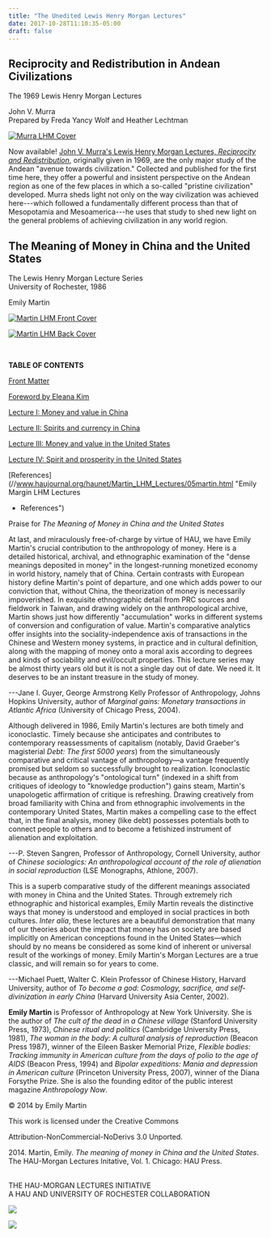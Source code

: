 ```yaml
---
title: "The Unedited Lewis Henry Morgan Lectures"
date: 2017-10-28T11:10:35-05:00
draft: false
---
```


## Reciprocity and Redistribution in Andean Civilizations

The 1969 Lewis Henry Morgan Lectures

John V. Murra\
Prepared by Freda Yancy Wolf and Heather Lechtman

[![Murra LHM
Cover](//www.haujournal.org/haunet/img/Murra.jpg)](https://haubooks.org/reciprocity-and-redistribution/)

Now available! [John V. Murra's Lewis Henry Morgan Lectures, *Reciprocity and
Redistribution*](https://haubooks.org/reciprocity-and-redistribution),
originally given in 1969, are the only major study of the Andean "avenue
towards civilization." Collected and published for the first time here, they
offer a powerful and insistent perspective on the Andean region as one of the
few places in which a so-called "pristine civilization" developed. Murra sheds
light not only on the way civilization was achieved here---which followed a
fundamentally different process than that of Mesopotamia and Mesoamerica---he
uses that study to shed new light on the general problems of achieving
civilization in any world region.

## The Meaning of Money in China and the United States

The Lewis Henry Morgan Lecture Series\
University of Rochester, 1986

Emily Martin

[![Martin LHM Front
Cover](//www.haujournal.org/Martin_LHM_FrontCover_FINAL.png)](//www.haujournal.org/Martin_FrontCover_FINAL.png) 

[![Martin LHM Back
Cover](//www.haujournal.org/Martin_LHM_BackCover_FINAL.png)](//www.haujournal.org/Martin_BackCover_FINAL.png)

 

**TABLE OF CONTENTS**

[Front
Matter](//www.haujournal.org/haunet/Martin_LHM_Lectures/06FrontMatter.html
"Emily Martin LHM Lectures - Front Matter")

[Foreword by Eleana
Kim](//www.haujournal.org/haunet/Martin_LHM_Lectures/00foreword.html "Emily
Martin LHM Lectures - Eleana Kim Foreword")

[Lecture I: Money and value in
China](//www.haujournal.org/haunet/Martin_LHM_Lectures/01martin.html "Emily
Martin LHM Lectures - Lecture I")

[Lecture II: Spirits and currency in
China](//www.haujournal.org/haunet/Martin_LHM_Lectures/02martin.html "Emily
Martin LHM Lectures - Lecture II")

[Lecture III: Money and value in the United
States](//www.haujournal.org/haunet/Martin_LHM_Lectures/03martin.html "Emily
Martin LHM Lectures - Lecture III")

[Lecture IV: Spirit and prosperity in the United
States](//www.haujournal.org/haunet/Martin_LHM_Lectures/04martin.html "Emily
Martin LHM Lectures - Lecture IV")

[References](//www.haujournal.org/haunet/Martin_LHM_Lectures/05martin.html
"Emily Margin LHM Lectures
- References")

Praise for *The Meaning of Money in China and the United States*

At last, and miraculously free-of-charge by virtue of HAU, we have Emily
Martin's crucial contribution to the anthropology of money. Here is a detailed
historical, archival, and ethnographic examination of the "dense meanings
deposited in money" in the longest-running monetized economy in world history,
namely that of China. Certain contrasts with European history define Martin's
point of departure, and one which adds power to our conviction that, without
China, the theorization of money is necessarily impoverished. In exquisite
ethnographic detail from PRC sources and fieldwork in Taiwan, and drawing
widely on the anthropological archive, Martin shows just how differently
"accumulation" works in different systems of conversion and configuration of
value. Martin's comparative analytics offer insights into the
sociality-independence axis of transactions in the Chinese and Western money
systems, in practice and in cultural definition, along with the mapping of
money onto a moral axis according to degrees and kinds of sociability and
evil/occult properties. This lecture series may be almost thirty years old but
it is not a single day out of date. We need it. It deserves to be an instant
treasure in the study of money.

---Jane I. Guyer, George Armstrong Kelly Professor of Anthropology, Johns
Hopkins University, author of <em>Marginal gains: Monetary transactions in
Atlantic Africa</em> (University of Chicago Press, 2004).

Although delivered in 1986, Emily Martin's lectures are both timely and
iconoclastic. Timely because she anticipates and contributes to contemporary
reassessments of capitalism (notably, David Graeber's magisterial *Debt: The
first 5000 years*) from the simultaneously comparative and critical vantage of
anthropology—a vantage frequently promised but seldom so successfully brought
to realization. Iconoclastic because as anthropology's "ontological turn"
(indexed in a shift from critiques of ideology to "knowledge production") gains
steam, Martin's unapologetic affirmation of critique is refreshing. Drawing
creatively from broad familiarity with China and from ethnographic involvements
in the contemporary United States, Martin makes a compelling case to the effect
that, in the final analysis, money (like debt) possesses potentials both to
connect people to others and to become a fetishized instrument of alienation
and exploitation.

---P. Steven Sangren, Professor of Anthropology, Cornell University, author
of <em>Chinese sociologics: An anthropological account of the role of alienation
in social reproduction</em> (LSE Monographs, Athlone, 2007).

This is a superb comparative study of the different meanings associated with
money in China and the United States. Through extremely rich ethnographic and
historical examples, Emily Martin reveals the distinctive ways that money is
understood and employed in social practices in both cultures. *Inter alia*,
these lectures are a beautiful demonstration that many of our theories about
the impact that money has on society are based implicitly on American
conceptions found in the United States—which should by no means be considered
as some kind of inherent or universal result of the workings of money. Emily
Martin's Morgan Lectures are a true classic, and will remain so for years to
come.

---Michael Puett, Walter C. Klein Professor of Chinese History, Harvard
University, author of *To become a god: Cosmology, sacrifice, and
self-divinization in early China* (Harvard University Asia Center, 2002).

**Emily Martin** is Professor of Anthropology at New York University. She is the
author of <em>The cult of the dead in a Chinese village</em> (Stanford
University Press, 1973), <em>Chinese ritual and politics</em> (Cambridge
University Press, 1981), <em>The woman in the body: A cultural analysis of
reproduction</em> (Beacon Press 1987), winner of the Eileen Basker Memorial
Prize, <em>Flexible bodies: Tracking immunity in American culture from the
days of polio to the age of AIDS</em> (Beacon Press, 1994) and <em>Bipolar
expeditions: Mania and depression in American culture</em> (Princeton
University Press, 2007), winner of the Diana Forsythe Prize. She is also the
founding editor of the public interest magazine <em>Anthropology Now</em>.

&copy; 2014 by Emily Martin

This work is licensed under the Creative Commons

Attribution-NonCommercial-NoDerivs 3.0 Unported.

<div>2014. Martin, Emily. <em>The meaning of money in China and the United
States</em>. The HAU-Morgan Lectures Initative, Vol. 1. Chicago: HAU
Press.<br /><br /></div>

THE HAU-MORGAN LECTURES INITIATIVE\
A HAU AND UNIVERSITY OF ROCHESTER COLLABORATION

![](//www.haujournal.org/Ouroboros_Black_HAU.png)

![](//www.haujournal.org/UR%20SEAL_transparent.png)

